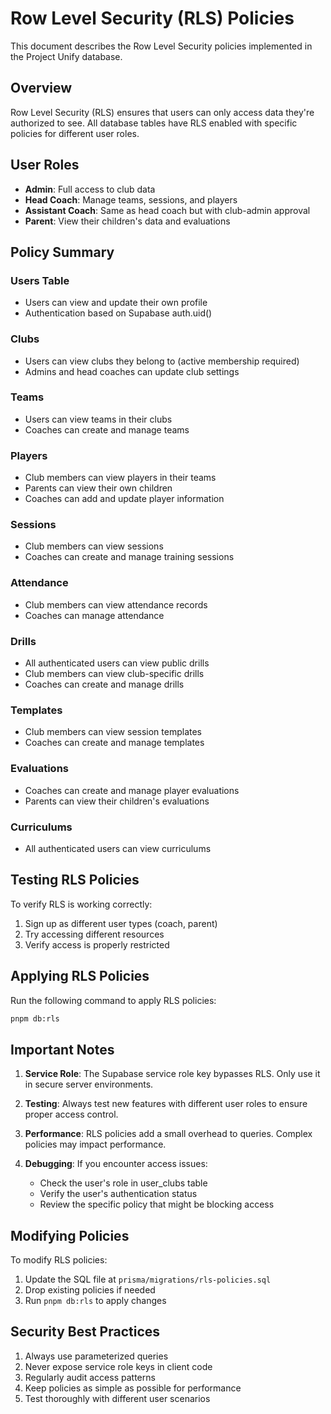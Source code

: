 # Row Level Security (RLS) Policies

This document describes the Row Level Security policies implemented in the Project Unify database.

## Overview

Row Level Security (RLS) ensures that users can only access data they're authorized to see. All database tables have RLS enabled with specific policies for different user roles.

## User Roles

- **Admin**: Full access to club data
- **Head Coach**: Manage teams, sessions, and players
- **Assistant Coach**: Same as head coach but with club-admin approval
- **Parent**: View their children's data and evaluations

## Policy Summary

### Users Table
- Users can view and update their own profile
- Authentication based on Supabase auth.uid()

### Clubs
- Users can view clubs they belong to (active membership required)
- Admins and head coaches can update club settings

### Teams
- Users can view teams in their clubs
- Coaches can create and manage teams

### Players
- Club members can view players in their teams
- Parents can view their own children
- Coaches can add and update player information

### Sessions
- Club members can view sessions
- Coaches can create and manage training sessions

### Attendance
- Club members can view attendance records
- Coaches can manage attendance

### Drills
- All authenticated users can view public drills
- Club members can view club-specific drills
- Coaches can create and manage drills

### Templates
- Club members can view session templates
- Coaches can create and manage templates

### Evaluations
- Coaches can create and manage player evaluations
- Parents can view their children's evaluations

### Curriculums
- All authenticated users can view curriculums

## Testing RLS Policies

To verify RLS is working correctly:

1. Sign up as different user types (coach, parent)
2. Try accessing different resources
3. Verify access is properly restricted

## Applying RLS Policies

Run the following command to apply RLS policies:

```bash
pnpm db:rls
```

## Important Notes

1. **Service Role**: The Supabase service role key bypasses RLS. Only use it in secure server environments.

2. **Testing**: Always test new features with different user roles to ensure proper access control.

3. **Performance**: RLS policies add a small overhead to queries. Complex policies may impact performance.

4. **Debugging**: If you encounter access issues:
   - Check the user's role in user_clubs table
   - Verify the user's authentication status
   - Review the specific policy that might be blocking access

## Modifying Policies

To modify RLS policies:

1. Update the SQL file at `prisma/migrations/rls-policies.sql`
2. Drop existing policies if needed
3. Run `pnpm db:rls` to apply changes

## Security Best Practices

1. Always use parameterized queries
2. Never expose service role keys in client code
3. Regularly audit access patterns
4. Keep policies as simple as possible for performance
5. Test thoroughly with different user scenarios